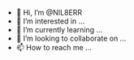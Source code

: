 - 👋 Hi, I’m @NIL8ERR
- 👀 I’m interested in ...
- 🌱 I’m currently learning ...
- 💞️ I’m looking to collaborate on ...
- 📫 How to reach me ...

<!---
NIL8ERR/NIL8ERR is a ✨ special ✨ repository because its `README.md` (this file) appears on your GitHub profile.
You can click the Preview link to take a look at your changes.
--->
